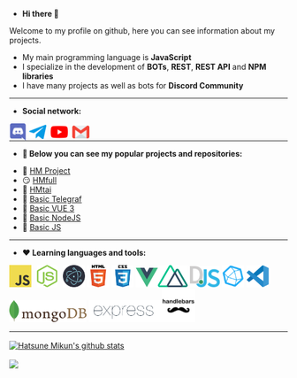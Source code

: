 +  **Hi there 👋**

Welcome to my profile on github, here you can see information about my projects.

* My main programming language is **JavaScript**
* I specialize in the development of **BOTs**, **REST**, **REST API** and **NPM libraries**
* I have many projects as well as bots for **Discord Community**

---

+ **Social network:**
<a href="https://discord.gg/Cak7GBJ">
  <img align="left" alt="Discord" width="31px" style="padding-right: 5px;" src="https://raw.githubusercontent.com/Hatsune-Mikun/Hatsune-Mikun/master/media/discord.svg" />
</a>
<a href="https://t.me/mikudub">
  <img align="left" alt="Telegram" width="31px" style="padding-right: 8px;" src="https://raw.githubusercontent.com/Hatsune-Mikun/Hatsune-Mikun/master/media/telegram.svg" />
</a>
<a href="https://www.youtube.com/channel/UCMs714GwXljPz6foNny51Nw">
  <img align="left" alt="YouTube" width="31px" style="padding-right: 8px;" src="https://raw.githubusercontent.com/Hatsune-Mikun/Hatsune-Mikun/master/media/youtube.svg" />
</a>
<a href="mailto:hatsunemikuwaifu01@gmail.com">
  <img align="left" alt="Gmail" width="31px" src="https://raw.githubusercontent.com/Hatsune-Mikun/Hatsune-Mikun/master/media/gmail.svg" />
</a>
<br>

---

+ **💜 Below you can see my popular projects and repositories:**
- 🤖 [HM Project](https://hmproject.tk/)
- 😏 [HMfull](https://www.npmjs.com/package/hmfull)
- 🥒 [HMtai](https://www.npmjs.com/package/hmtai)
- 📨 [Basic Telegraf](https://github.com/MDraft-js/BasicTelegraf)
- 💚 [Basic VUE 3](https://github.com/MDraft-js/BasicVue)
- 🍒 [Basic NodeJS](https://github.com/MDraft-js/BasicNodeJS)
- 🔔 [Basic JS](https://github.com/MDraft-js/BasicJS)

---

+ **❤️ Learning languages and tools:**

<img height="40" src="https://raw.githubusercontent.com/github/explore/80688e429a7d4ef2fca1e82350fe8e3517d3494d/topics/javascript/javascript.png">⠀<img height="40" src="https://raw.githubusercontent.com/Hatsune-Mikun/Hatsune-Mikun/master/media/nodejs-icon.svg">⠀<img height="40" src="https://raw.githubusercontent.com/Hatsune-Mikun/Hatsune-Mikun/master/media/electron.svg"> <img height="40" src="https://raw.githubusercontent.com/github/explore/80688e429a7d4ef2fca1e82350fe8e3517d3494d/topics/html/html.png"> <img height="40" src="https://raw.githubusercontent.com/github/explore/80688e429a7d4ef2fca1e82350fe8e3517d3494d/topics/css/css.png"> <img height="35" src="https://raw.githubusercontent.com/Hatsune-Mikun/Hatsune-Mikun/master/media/vue.js.svg"><img height="40" src="https://raw.githubusercontent.com/Hatsune-Mikun/Hatsune-Mikun/master/media/nuxt.svg">  <img height="38" src="https://raw.githubusercontent.com/Hatsune-Mikun/Hatsune-Mikun/master/media/d.js.png"> <img height="40" src="https://raw.githubusercontent.com/Hatsune-Mikun/Hatsune-Mikun/master/media/telegraf-icon.png"> <img height="40" src="https://raw.githubusercontent.com/Hatsune-Mikun/Hatsune-Mikun/master/media/visual-studio-code.svg">⠀<img height="40" src="https://raw.githubusercontent.com/Hatsune-Mikun/Hatsune-Mikun/master/media/mongodb.svg"> <img height="40" src="https://raw.githubusercontent.com/Hatsune-Mikun/Hatsune-Mikun/master/media/express.png"><img height="60" src="https://raw.githubusercontent.com/Hatsune-Mikun/Hatsune-Mikun/master/media/handlebars_logo.svg">

---
<!-- <a href="https://github.com/Hatsune-Mikun">
  <img align="center" src="https://github-readme-stats.vercel.app/api?username=Hatsune-Mikun" alt="Hatsune Mikun's github stats" />
</a> -->
<a href="https://github.com/Hatsune-Mikun">
  <img align="center" src="https://github-readme-stats.anuraghazra1.vercel.app/api?username=Hatsune-Mikun&show_icons=true&include_all_commits=true&theme=white" alt="Hatsune Mikun's github stats" />
</a>
<!-- <a href="https://github.com/Hatsune-Mikun">
  <img align="center" src="https://github-readme-stats.anuraghazra1.vercel.app/api/top-langs/?username=Hatsune-Mikun&layout=compact&theme=white" />
</a> -->
<br>
<br>
<a href="https://discord.gg/Cak7GBJ">
  <img src="http://invidget.switchblade.xyz/Cak7GBJ" />
</a>
